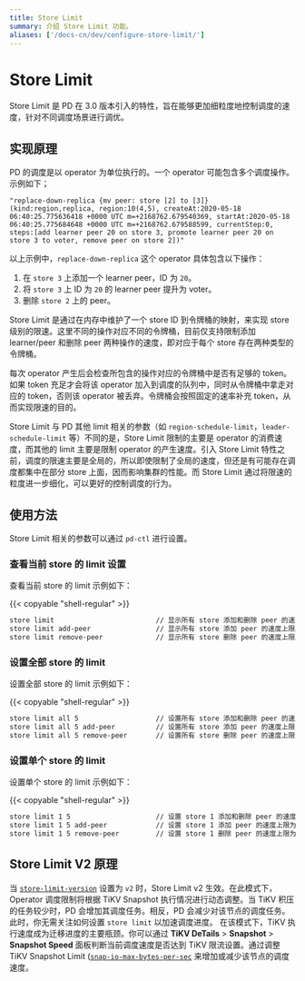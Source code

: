 ```yaml
---
title: Store Limit
summary: 介绍 Store Limit 功能。
aliases: ['/docs-cn/dev/configure-store-limit/']
---
```


# Store Limit

Store Limit 是 PD 在 3.0 版本引入的特性，旨在能够更加细粒度地控制调度的速度，针对不同调度场景进行调优。

## 实现原理

PD 的调度是以 operator 为单位执行的。一个 operator 可能包含多个调度操作。示例如下；

```
"replace-down-replica {mv peer: store [2] to [3]} (kind:region,replica, region:10(4,5), createAt:2020-05-18 06:40:25.775636418 +0000 UTC m=+2168762.679540369, startAt:2020-05-18 06:40:25.775684648 +0000 UTC m=+2168762.679588599, currentStep:0, steps:[add learner peer 20 on store 3, promote learner peer 20 on store 3 to voter, remove peer on store 2])"
```

以上示例中，`replace-down-replica` 这个 operator 具体包含以下操作：

1. 在 `store 3` 上添加一个 learner peer，ID 为 `20`。
2. 将 `store 3` 上 ID 为 `20` 的 learner peer 提升为 voter。
3. 删除 `store 2` 上的 peer。

Store Limit 是通过在内存中维护了一个 store ID 到令牌桶的映射，来实现 store 级别的限速。这里不同的操作对应不同的令牌桶，目前仅支持限制添加 learner/peer 和删除 peer 两种操作的速度，即对应于每个 store 存在两种类型的令牌桶。

每次 operator 产生后会检查所包含的操作对应的令牌桶中是否有足够的 token。如果 token 充足才会将该 operator 加入到调度的队列中，同时从令牌桶中拿走对应的 token，否则该 operator 被丢弃。令牌桶会按照固定的速率补充 token，从而实现限速的目的。

Store Limit 与 PD 其他 limit 相关的参数（如 `region-schedule-limit`，`leader-schedule-limit` 等）不同的是，Store Limit 限制的主要是 operator 的消费速度，而其他的 limit 主要是限制 operator 的产生速度。引入 Store Limit 特性之前，调度的限速主要是全局的，所以即使限制了全局的速度，但还是有可能存在调度都集中在部分 store 上面，因而影响集群的性能。而 Store Limit 通过将限速的粒度进一步细化，可以更好的控制调度的行为。

## 使用方法

Store Limit 相关的参数可以通过 `pd-ctl` 进行设置。

### 查看当前 store 的 limit 设置

查看当前 store 的 limit 示例如下：

{{< copyable "shell-regular" >}}

```bash
store limit                         // 显示所有 store 添加和删除 peer 的速度上限。
store limit add-peer                // 显示所有 store 添加 peer 的速度上限。
store limit remove-peer             // 显示所有 store 删除 peer 的速度上限。
```

### 设置全部 store 的 limit

设置全部 store 的 limit 示例如下：

{{< copyable "shell-regular" >}}

```bash
store limit all 5                   // 设置所有 store 添加和删除 peer 的速度上限为每分钟 5 个。
store limit all 5 add-peer          // 设置所有 store 添加 peer 的速度上限为每分钟 5 个。
store limit all 5 remove-peer       // 设置所有 store 删除 peer 的速度上限为每分钟 5 个。
```

### 设置单个 store 的 limit

设置单个 store 的 limit 示例如下：

{{< copyable "shell-regular" >}}

```bash
store limit 1 5                     // 设置 store 1 添加和删除 peer 的速度上限为每分钟 5 个。
store limit 1 5 add-peer            // 设置 store 1 添加 peer 的速度上限为每分钟 5 个。
store limit 1 5 remove-peer         // 设置 store 1 删除 peer 的速度上限为每分钟 5 个。
```


## Store Limit V2 原理

当 [`store-limit-version`](/pd-configuration-file.md#store-limit-version-从-v710-版本开始引入) 设置为 `v2` 时，Store Limit v2 生效。在此模式下，Operator 调度限制将根据 TiKV Snapshot 执行情况进行动态调整。当 TiKV 积压的任务较少时，PD 会增加其调度任务。相反，PD 会减少对该节点的调度任务。此时，你无需关注如何设置 `store limit` 以加速调度进度。
在该模式下，TiKV 执行速度成为迁移进度的主要瓶颈。你可以通过 **TiKV DeTails** > **Snapshot** > **Snapshot Speed** 面板判断当前调度速度是否达到 TiKV 限流设置。通过调整 TiKV Snapshot Limit ([`snap-io-max-bytes-per-sec`](/tikv-configuration-file.md#snap-io-max-bytes-per-sec) 来增加或减少该节点的调度速度。